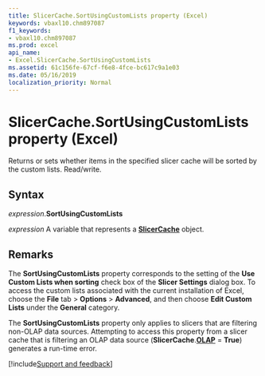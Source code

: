 ```yaml
---
title: SlicerCache.SortUsingCustomLists property (Excel)
keywords: vbaxl10.chm897087
f1_keywords:
- vbaxl10.chm897087
ms.prod: excel
api_name:
- Excel.SlicerCache.SortUsingCustomLists
ms.assetid: 61c156fe-67cf-f6e8-4fce-bc617c9a1e03
ms.date: 05/16/2019
localization_priority: Normal
---
```



# SlicerCache.SortUsingCustomLists property (Excel)

Returns or sets whether items in the specified slicer cache will be sorted by the custom lists. Read/write.


## Syntax

_expression_.**SortUsingCustomLists**

_expression_ A variable that represents a **[SlicerCache](Excel.SlicerCache.md)** object.


## Remarks

The **SortUsingCustomLists** property corresponds to the setting of the **Use Custom Lists when sorting** check box of the **Slicer Settings** dialog box. To access the custom lists associated with the current installation of Excel, choose the **File** tab > **Options** > **Advanced**, and then choose **Edit Custom Lists** under the **General** category.

The **SortUsingCustomLists** property only applies to slicers that are filtering non-OLAP data sources. Attempting to access this property from a slicer cache that is filtering an OLAP data source (**SlicerCache**.**[OLAP](Excel.SlicerCache.OLAP.md)** = **True**) generates a run-time error.




[!include[Support and feedback](~/includes/feedback-boilerplate.md)]